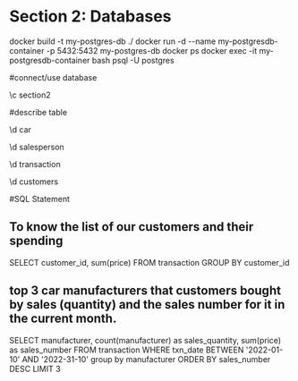 # Section 2: Databases
docker build -t my-postgres-db ./
docker run -d --name my-postgresdb-container -p 5432:5432 my-postgres-db
docker ps
<winpty> docker exec -it my-postgresdb-container bash
psql -U postgres


#connect/use database

\c section2

#describe table

\d car

\d salesperson

\d transaction

\d customers



#SQL Statement

## To know the list of our customers and their spending
SELECT customer_id, sum(price) 
FROM transaction
GROUP BY customer_id


## top 3 car manufacturers that customers bought by sales (quantity) and the sales number for it in the current month.
SELECT manufacturer, count(manufacturer) as sales_quantity, sum(price) as sales_number
FROM transaction
WHERE txn_date BETWEEN '2022-01-10' AND '2022-31-10'
group by manufacturer
ORDER BY sales_number DESC
LIMIT 3